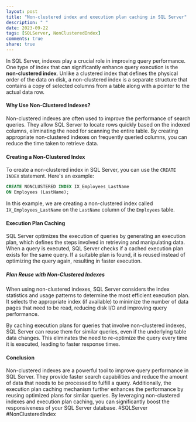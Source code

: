 ```yaml
---
layout: post
title: "Non-clustered index and execution plan caching in SQL Server"
description: " "
date: 2023-09-22
tags: [SQLServer, NonClusteredIndex]
comments: true
share: true
---
```


In SQL Server, indexes play a crucial role in improving query performance. One type of index that can significantly enhance query execution is the **non-clustered index**. Unlike a clustered index that defines the physical order of the data on disk, a non-clustered index is a separate structure that contains a copy of selected columns from a table along with a pointer to the actual data row.

#### Why Use Non-Clustered Indexes?
Non-clustered indexes are often used to improve the performance of search queries. They allow SQL Server to locate rows quickly based on the indexed columns, eliminating the need for scanning the entire table. By creating appropriate non-clustered indexes on frequently queried columns, you can reduce the time taken to retrieve data.

#### Creating a Non-Clustered Index
To create a non-clustered index in SQL Server, you can use the `CREATE INDEX` statement. Here's an example:

```sql
CREATE NONCLUSTERED INDEX IX_Employees_LastName
ON Employees (LastName);
```

In this example, we are creating a non-clustered index called `IX_Employees_LastName` on the `LastName` column of the `Employees` table.

#### Execution Plan Caching

SQL Server optimizes the execution of queries by generating an execution plan, which defines the steps involved in retrieving and manipulating data. When a query is executed, SQL Server checks if a cached execution plan exists for the same query. If a suitable plan is found, it is reused instead of optimizing the query again, resulting in faster execution.

##### Plan Reuse with Non-Clustered Indexes

When using non-clustered indexes, SQL Server considers the index statistics and usage patterns to determine the most efficient execution plan. It selects the appropriate index (if available) to minimize the number of data pages that need to be read, reducing disk I/O and improving query performance.

By caching execution plans for queries that involve non-clustered indexes, SQL Server can reuse them for similar queries, even if the underlying table data changes. This eliminates the need to re-optimize the query every time it is executed, leading to faster response times.

#### Conclusion
Non-clustered indexes are a powerful tool to improve query performance in SQL Server. They provide faster search capabilities and reduce the amount of data that needs to be processed to fulfill a query. Additionally, the execution plan caching mechanism further enhances the performance by reusing optimized plans for similar queries. By leveraging non-clustered indexes and execution plan caching, you can significantly boost the responsiveness of your SQL Server database. #SQLServer #NonClusteredIndex